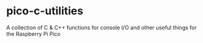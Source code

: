 # pico-c-utilities
A collection of C &amp; C++ functions for console I/O and other useful things for the Raspberry Pi Pico 
